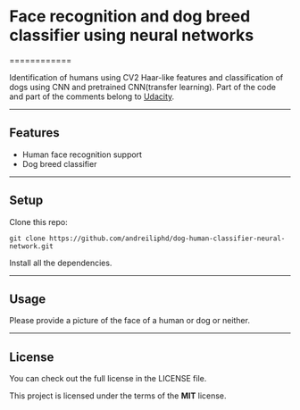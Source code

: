 # Face recognition and dog breed classifier using neural networks
============

Identification of humans using CV2 Haar-like features and classification of dogs using CNN and pretrained CNN(transfer learning). 
Part of the code and part of the comments belong to [Udacity](https://www.udacity.com).

---

## Features
- Human face recognition support
- Dog breed classifier

---

## Setup
Clone this repo:
```
git clone https://github.com/andreiliphd/dog-human-classifier-neural-network.git
```
Install all the dependencies.

---

## Usage
Please provide a picture of the face of a human or dog or neither.

---

## License
You can check out the full license in the LICENSE file.

This project is licensed under the terms of the **MIT** license.

